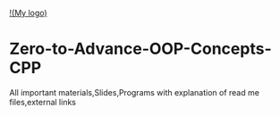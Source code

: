 [!(My logo)](/Some%20extra%20concepts/logo.jpg)
# Zero-to-Advance-OOP-Concepts-CPP
All important materials,Slides,Programs with explanation of read me files,external links
